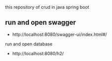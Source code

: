 this repository of crud in java spring boot


run and open swagger
- 
- http://localhost:8080/swagger-ui/index.html#/


run and open database
- http://localhost:8080/h2/